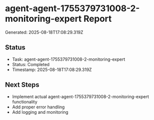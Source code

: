 # agent-agent-1755379731008-2-monitoring-expert Report

Generated: 2025-08-18T17:08:29.319Z

## Status
- Task: agent-agent-1755379731008-2-monitoring-expert
- Status: Completed
- Timestamp: 2025-08-18T17:08:29.319Z

## Next Steps
- Implement actual agent-agent-1755379731008-2-monitoring-expert functionality
- Add proper error handling
- Add logging and monitoring
